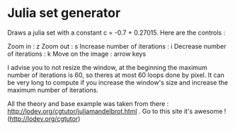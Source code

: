 # Julia set generator

Draws a julia set with a constant c = -0.7 + 0.27015. Here are the controls :

Zoom in : z
Zoom out : s
Increase number of iterations : i
Decrease number of iterations : k
Move on the image : arrow keys

I advise you to not resize the window, at the beginning the maximum number of iterations is 60, so theres at most 60 loops done by pixel. It can be very long to compute if you increase the window's size and increase the maximum number of iterations.

All the theory and base example was taken from there : http://lodev.org/cgtutor/juliamandelbrot.html . Go to this site it's awesome ! (http://lodev.org/cgtutor)

